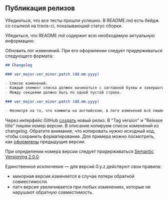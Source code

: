 ## Публикация релизов

Убедииться, что все тесты прошли успешно. В README.md есть бейдж со ссылкой на travis-ci, показываюший статус сборки.

Убедиться, что README.md содержит всю необходимую актуальную информацию.

Обновить лог изменений. При его оформлении следует придерживаться следующего формата:

```markdown
## Changelog

### ver_major.ver_minor.patch (dd.mm.yyyy)

- Список изменений.
- Каждый элемент списка должен начинаться с заглавной буквы и завершаться точкой.
- Между секциями должно быть по одной пустой строке.

### ver_major.ver_minor.patch (dd.mm.yyyy)

- Несмотря на то, что коммиты на английском, в логе изменений всё пишем на русском.

```

Через интерфейс GitHub [создать](https://github.com/Initpro/initpro-kassa-php-sdk/releases/new) новый релиз.
В "Tag version" и "Release title" пишем номер версии. В описание копируем список изменений из changelog.
Обратите внимание, что копировать нужно исходный код, чтобы сохранить форматирование.
Для примера можно посмотреть, как [оформлены](https://github.com/Initpro/initpro-kassa-php-sdk/releases/edit/0.4.0) предыдущие версии.

При определении номера версии следует придерживаться [Semantic Versioning 2.0.0](http://semver.org/spec/v2.0.0.html).

Единственное исключение &mdash; для версий 0.y.z действуют свои правила: 
- минорная версия изменяется в случае потери обратной совместимости.
- патч версия увеличивается при любых изменениях, которые не нарушают обратную совместимость.
